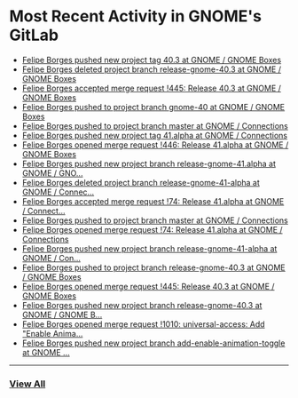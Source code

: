 # Most Recent Activity in GNOME's GitLab

<!-- BLOG-POST-LIST:START -->
- [Felipe Borges pushed new project tag 40.3 at GNOME / GNOME Boxes](https://gitlab.gnome.org/GNOME/gnome-boxes/-/commits/40.3)
- [Felipe Borges deleted project branch release-gnome-40.3 at GNOME / GNOME Boxes](https://gitlab.gnome.org/GNOME/gnome-boxes/-/commits/release-gnome-40.3)
- [Felipe Borges accepted merge request !445: Release 40.3 at GNOME / GNOME Boxes](https://gitlab.gnome.org/GNOME/gnome-boxes/-/merge_requests/445)
- [Felipe Borges pushed to project branch gnome-40 at GNOME / GNOME Boxes](https://gitlab.gnome.org/GNOME/gnome-boxes/-/commit/830d1f7963dbb9279cba63cbd09d7f14cf2e7666)
- [Felipe Borges pushed to project branch master at GNOME / Connections](https://gitlab.gnome.org/GNOME/connections/-/commit/d49f469acec5c4ffc9c73ddf64c08a6543143d9a)
- [Felipe Borges pushed new project tag 41.alpha at GNOME / Connections](https://gitlab.gnome.org/GNOME/connections/-/commits/41.alpha)
- [Felipe Borges opened merge request !446: Release 41.alpha at GNOME / GNOME Boxes](https://gitlab.gnome.org/GNOME/gnome-boxes/-/merge_requests/446)
- [Felipe Borges pushed new project branch release-gnome-41.alpha at GNOME / GNO...](https://gitlab.gnome.org/GNOME/gnome-boxes/-/commits/release-gnome-41.alpha)
- [Felipe Borges deleted project branch release-gnome-41-alpha at GNOME / Connec...](https://gitlab.gnome.org/GNOME/connections/-/commits/release-gnome-41-alpha)
- [Felipe Borges accepted merge request !74: Release 41.alpha at GNOME / Connect...](https://gitlab.gnome.org/GNOME/connections/-/merge_requests/74)
- [Felipe Borges pushed to project branch master at GNOME / Connections](https://gitlab.gnome.org/GNOME/connections/-/commit/358168b3c518e5b55d520f2d59408506086d0710)
- [Felipe Borges opened merge request !74: Release 41.alpha at GNOME / Connections](https://gitlab.gnome.org/GNOME/connections/-/merge_requests/74)
- [Felipe Borges pushed new project branch release-gnome-41-alpha at GNOME / Con...](https://gitlab.gnome.org/GNOME/connections/-/commits/release-gnome-41-alpha)
- [Felipe Borges pushed to project branch release-gnome-40.3 at GNOME / GNOME Boxes](https://gitlab.gnome.org/GNOME/gnome-boxes/-/commit/830d1f7963dbb9279cba63cbd09d7f14cf2e7666)
- [Felipe Borges opened merge request !445: Release 40.3 at GNOME / GNOME Boxes](https://gitlab.gnome.org/GNOME/gnome-boxes/-/merge_requests/445)
- [Felipe Borges pushed new project branch release-gnome-40.3 at GNOME / GNOME B...](https://gitlab.gnome.org/GNOME/gnome-boxes/-/commits/release-gnome-40.3)
- [Felipe Borges opened merge request !1010: universal-access: Add &quot;Enable Anima...](https://gitlab.gnome.org/GNOME/gnome-control-center/-/merge_requests/1010)
- [Felipe Borges pushed new project branch add-enable-animation-toggle at GNOME ...](https://gitlab.gnome.org/GNOME/gnome-control-center/-/commits/add-enable-animation-toggle)
<!-- BLOG-POST-LIST:END -->

___

### [View All](https://gitlab.gnome.org/users/felipeborges/activity)
